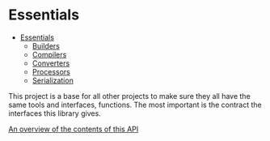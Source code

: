 ﻿# Essentials

- [Essentials](#essentials)
  - [Builders](#builders)
  - [Compilers](#compilers)
  - [Converters](#converters)
  - [Processors](#processors)
  - [Serialization](#serialization)

This project is a base for all other projects to make sure they all have the same tools and interfaces, functions. The most important is the contract the interfaces this library gives.

[An overview of the contents of this API](./Documentation/Overview_Essentials.md)
